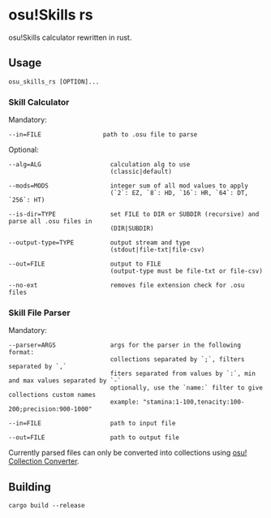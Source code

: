 # osu!Skills rs

osu!Skills calculator rewritten in rust.

## Usage

```
osu_skills_rs [OPTION]...
```

### Skill Calculator

Mandatory:

```
--in=FILE                 path to .osu file to parse
```

Optional:

```
--alg=ALG                   calculation alg to use
                            (classic|default)

--mods=MODS                 integer sum of all mod values to apply
                            (`2`: EZ, `8`: HD, `16`: HR, `64`: DT, `256`: HT)

--is-dir=TYPE               set FILE to DIR or SUBDIR (recursive) and parse all .osu files in 
                            (DIR|SUBDIR)

--output-type=TYPE          output stream and type
                            (stdout|file-txt|file-csv)

--out=FILE                  output to FILE
                            (output-type must be file-txt or file-csv)

--no-ext                    removes file extension check for .osu files
```

### Skill File Parser

Mandatory:

```
--parser=ARGS               args for the parser in the following format:
                            collections separated by `;`, filters separated by `,`
                            fiters separated from values by `:`, min and max values separated by `-`
                            optionally, use the `name:` filter to give collections custom names
                            example: "stamina:1-100,tenacity:100-200;precision:900-1000"

--in=FILE                   path to input file

--out=FILE                  path to output file
```

Currently parsed files can only be converted into collections using [osu! Collection Converter](https://github.com/Kuuuube/osu_CollectionConverter).

## Building

```
cargo build --release
```